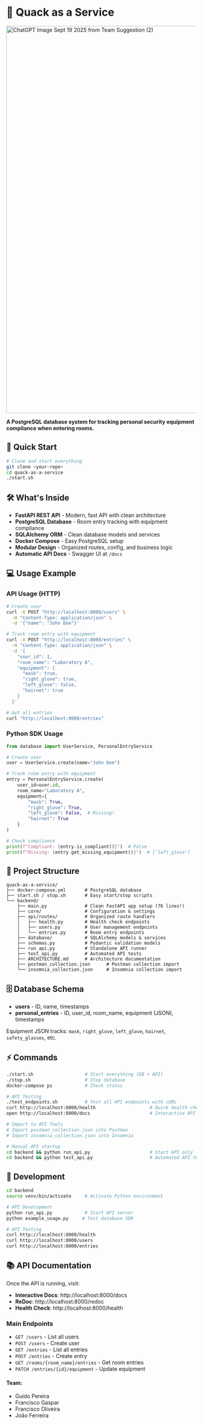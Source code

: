 # 🦆 Quack as a Service

<img width="1024" height="1024" alt="ChatGPT Image Sept 19 2025 from Team Suggestion (2)" src="https://github.com/user-attachments/assets/b1dc517b-3ad2-4113-bf3f-609d724f77bc" />

**A PostgreSQL database system for tracking personal security equipment compliance when entering rooms.**

## 🚀 Quick Start

```bash
# Clone and start everything
git clone <your-repo>
cd quack-as-a-service
./start.sh
```

## 🛠️ What's Inside

- **FastAPI REST API** - Modern, fast API with clean architecture
- **PostgreSQL Database** - Room entry tracking with equipment compliance
- **SQLAlchemy ORM** - Clean database models and services
- **Docker Compose** - Easy PostgreSQL setup
- **Modular Design** - Organized routes, config, and business logic
- **Automatic API Docs** - Swagger UI at `/docs`

## 💻 Usage Example

### API Usage (HTTP)

```bash
# Create user
curl -X POST "http://localhost:8000/users" \
  -H "Content-Type: application/json" \
  -d '{"name": "John Doe"}'

# Track room entry with equipment
curl -X POST "http://localhost:8000/entries" \
  -H "Content-Type: application/json" \
  -d '{
    "user_id": 1,
    "room_name": "Laboratory A",
    "equipment": {
      "mask": true,
      "right_glove": true,
      "left_glove": false,
      "hairnet": true
    }
  }'

# Get all entries
curl "http://localhost:8000/entries"
```

### Python SDK Usage

```python
from database import UserService, PersonalEntryService

# Create user
user = UserService.create(name="John Doe")

# Track room entry with equipment
entry = PersonalEntryService.create(
    user_id=user.id,
    room_name="Laboratory A",
    equipment={
        "mask": True,
        "right_glove": True,
        "left_glove": False,  # Missing!
        "hairnet": True
    }
)

# Check compliance
print(f"Compliant: {entry.is_compliant()}")  # False
print(f"Missing: {entry.get_missing_equipment()}")  # ['left_glove']
```

## 📁 Project Structure

```
quack-as-a-service/
├── docker-compose.yml       # PostgreSQL database
├── start.sh / stop.sh       # Easy start/stop scripts
└── backend/
    ├── main.py              # Clean FastAPI app setup (76 lines!)
    ├── core/                # Configuration & settings
    ├── api/routes/          # Organized route handlers
    │   ├── health.py        # Health check endpoints
    │   ├── users.py         # User management endpoints
    │   └── entries.py       # Room entry endpoints
    ├── database/            # SQLAlchemy models & services
    ├── schemas.py           # Pydantic validation models
    ├── run_api.py           # Standalone API runner
    ├── test_api.py          # Automated API tests
    ├── ARCHITECTURE.md      # Architecture documentation
    ├── postman_collection.json      # Postman collection import
    └── insomnia_collection.json     # Insomnia collection import
```

## 🗄️ Database Schema

- **users** - ID, name, timestamps
- **personal_entries** - ID, user_id, room_name, equipment (JSON), timestamps

Equipment JSON tracks: `mask`, `right_glove`, `left_glove`, `hairnet`, `safety_glasses`, etc.

## ⚡ Commands

```bash
./start.sh                   # Start everything (DB + API)
./stop.sh                    # Stop database
docker-compose ps            # Check status

# API Testing
./test_endpoints.sh          # Test all API endpoints with cURL
curl http://localhost:8000/health                    # Quick health check
open http://localhost:8000/docs                      # Interactive API docs

# Import to API Tools
# Import postman_collection.json into Postman
# Import insomnia_collection.json into Insomnia

# Manual API startup
cd backend && python run_api.py                      # Start API only
cd backend && python test_api.py                     # Automated API tests
```

## 🔧 Development

```bash
cd backend
source venv/bin/activate     # Activate Python environment

# API Development
python run_api.py            # Start API server
python example_usage.py     # Test database SDK

# API Testing
curl http://localhost:8000/health
curl http://localhost:8000/users
curl http://localhost:8000/entries
```

## 📚 API Documentation

Once the API is running, visit:

- **Interactive Docs**: http://localhost:8000/docs
- **ReDoc**: http://localhost:8000/redoc
- **Health Check**: http://localhost:8000/health

### Main Endpoints

- `GET /users` - List all users
- `POST /users` - Create user
- `GET /entries` - List all entries
- `POST /entries` - Create entry
- `GET /rooms/{room_name}/entries` - Get room entries
- `PATCH /entries/{id}/equipment` - Update equipment

#### Team:

- Guido Pereira
- Francisco Gaspar
- Francisco Oliveira
- João Ferreira
